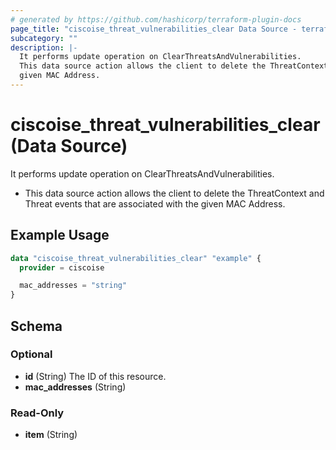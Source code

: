 ```yaml
---
# generated by https://github.com/hashicorp/terraform-plugin-docs
page_title: "ciscoise_threat_vulnerabilities_clear Data Source - terraform-provider-ciscoise"
subcategory: ""
description: |-
  It performs update operation on ClearThreatsAndVulnerabilities.
  This data source action allows the client to delete the ThreatContext and Threat events that are associated with the
  given MAC Address.
---
```


# ciscoise_threat_vulnerabilities_clear (Data Source)

It performs update operation on ClearThreatsAndVulnerabilities.

- This data source action allows the client to delete the ThreatContext and Threat events that are associated with the
given MAC Address.

## Example Usage

```terraform
data "ciscoise_threat_vulnerabilities_clear" "example" {
  provider = ciscoise

  mac_addresses = "string"
}
```

<!-- schema generated by tfplugindocs -->
## Schema

### Optional

- **id** (String) The ID of this resource.
- **mac_addresses** (String)

### Read-Only

- **item** (String)


